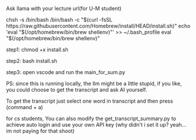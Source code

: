 Ask llama with your lecture url(for U-M student)

chsh -s /bin/bash 
/bin/bash -c "$(curl -fsSL https://raw.githubusercontent.com/Homebrew/install/HEAD/install.sh)"
echo 'eval "$(/opt/homebrew/bin/brew shellenv)"' >> ~/.bash_profile
eval "$(/opt/homebrew/bin/brew shellenv)"



step1:    chmod +x install.sh

step2:     bash install.sh

step3:      open vscode and run the main_for_sum.py 



PS: since this is running locally, the llm might be a little stupid, if you like, you could choose to get the transcript and ask AI yourself. 

To get the transcript just select one word in transcript and then press (command + a) 


for cs students, You can also modify the get_transcript_summary.py to achieve auto login and use your own API key (why didn't i set it up? yeah... im not paying for that shoot)




